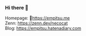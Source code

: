 ### Hi there 👋

<!--
**emp1tsu/emp1tsu** is a ✨ _special_ ✨ repository because its `README.md` (this file) appears on your GitHub profile.

Here are some ideas to get you started:

- 🔭 I’m currently working on ...
- 🌱 I’m currently learning ...
- 👯 I’m looking to collaborate on ...
- 🤔 I’m looking for help with ...
- 💬 Ask me about ...
- 📫 How to reach me: ...
- 😄 Pronouns: ...
- ⚡ Fun fact: ...
-->

Homepage: 🚧https://empitsu.me  
Zenn: https://zenn.dev/necocat  
Blog: https://empitsu.hatenadiary.com

